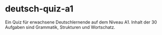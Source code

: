 # deutsch-quiz-a1
Ein Quiz für erwachsene Deutschlernende auf dem Niveau A1. 
Inhalt der 30 Aufgaben sind Grammatik, Strukturen und Wortschatz.
